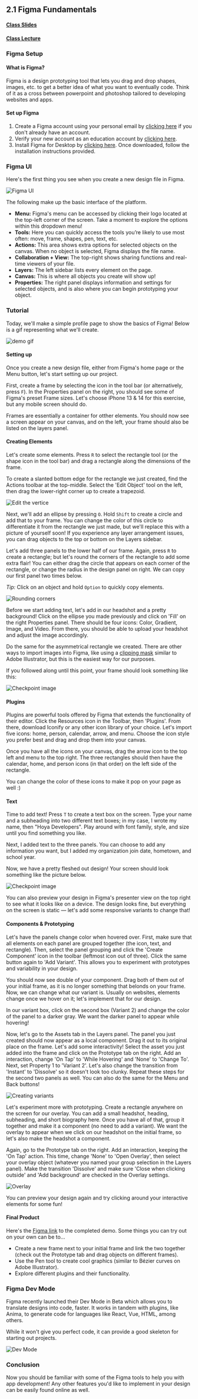 ## 2.1 Figma Fundamentals

#### [Class Slides](https://docs.google.com/presentation/d/1rTd0wjK8StV_5h60NiFQkkzvBoQ7m6asS5jQnflITng/edit?usp=sharing)

#### [Class Lecture](https://www.youtube.com/watch?v=CHhlXkmyYuk&t=2097s&ab_channel=HoyaDevelopers)

### Figma Setup

#### What is Figma?

Figma is a design prototyping tool that lets you drag and drop shapes, images, etc. to get a better idea of what you want to eventually code.
Think of it as a cross between powerpoint and photoshop tailored to developing websites and apps.

#### Set up Figma

1. Create a Figma account using your personal email by [clicking here](https://www.figma.com/signup) if you don't already have an account.
2. Verify your new account as an education account by [clicking here](https://www.figma.com/education/).
3. Install Figma for Desktop by [clicking here](https://www.figma.com/downloads/). Once downloaded, follow the installation instructions provided.

### Figma UI

Here's the first thing you see when you create a new design file in Figma.

![Figma UI](./figmaUI.png)

The following make up the basic interface of the platform.

- **Menu:** Figma's menu can be accessed by clicking their logo located at the top-left corner of the screen. Take a moment to explore the options within this dropdown menu!
- **Tools:** Here you can quickly access the tools you’re likely to use most often: move, frame, shapes, pen, text, etc.
- **Actions:** This area shows extra options for selected objects on the canvas. When no object is selected, Figma displays the file name.
- **Collaboration + View:** The top-right shows sharing functions and real-time viewers of your file.
- **Layers:** The left sidebar lists every element on the page.
- **Canvas:** This is where all objects you create will show up!
- **Properties:** The right panel displays information and settings for selected objects, and is also where you can begin prototyping your object.

### Tutorial

Today, we'll make a simple profile page to show the basics of Figma! Below is a gif representing what we'll create.

![demo gif](./demo.gif)

#### Setting up

Once you create a new design file, either from Figma's home page or the Menu button, let's start setting up our project.

First, create a frame by selecting the icon in the tool bar (or alternatively, press `F`). In the Properties panel on the right, you should see some of Figma's preset Frame sizes. Let's choose iPhone 13 & 14 for this exercise, but any mobile screen should do.

Frames are essentially a container for otther elements. You should now see a screen appear on your canvas, and on the left, your frame should also be listed on the layers panel.

#### Creating Elements

Let's create some elements. Press `R` to select the rectangle tool (or the shape icon in the tool bar) and drag a rectangle along the dimensions of the frame.

To create a slanted bottom edge for the rectangle we just created, find the Actions toolbar at the top-middle. Select the 'Edit Object' tool on the left, then drag the lower-right corner up to create a trapezoid.

![Edit the vertice](./editvert.gif)

Next, we'll add an ellipse by pressing `O`. Hold `Shift` to create a circle and add that to your frame. You can change the color of this circle to differentiate it from the rectangle we just made, but we'll replace this with a picture of yourself soon! If you experience any layer arrangement issues, you can drag objects to the top or bottom on the Layers sidebar.

Let's add three panels to the lower half of our frame. Again, press `R` to create a rectangle; but let's round the corners of the rectangle to add some extra flair! You can either drag the circle that appears on each corner of the rectangle, or change the radius in the design panel on right. We can copy our first panel two times below.

_Tip:_ Click on an object and hold `Option` to quickly copy elements.

![Rounding corners](./buttons.gif)

Before we start adding text, let's add in our headshot and a pretty background! Click on the ellipse you made previously and click on 'Fill' on the right Properties panel. There should be four icons: Color, Gradient, Image, and Video. From there, you should be able to upload your headshot and adjust the image accordingly.

Do the same for the asymmetrical rectangle we created. There are other ways to import images into Figma, like using a [clipping mask](https://help.figma.com/hc/en-us/articles/360040450253-Masks) similar to Adobe Illustrator, but this is the easiest way for our purposes.

If you followed along until this point, your frame should look something like this:

![Checkpoint image](./checkpoint1.png)

#### Plugins

Plugins are powerful tools offered by Figma that extends the functionality of their editor. Click the Resources icon in the Toolbar, then 'Plugins'. From there, download Iconify or any other icon library of your choice. Let's import five icons: home, person, calendar, arrow, and menu. Choose the icon style you prefer best and drag and drop them into your canvas.

Once you have all the icons on your canvas, drag the arrow icon to the top left and menu to the top right. The three rectangles should then have the calendar, home, and person icons (in that order) on the left side of the rectangle.

You can change the color of these icons to make it pop on your page as well :)

#### Text

Time to add text! Press `T` to create a text box on the screen. Type your name and a subheading into two different text boxes; in my case, I wrote my name, then "Hoya Developers". Play around with font family, style, and size until you find something you like.

Next, I added text to the three panels. You can choose to add any information you want, but I added my organization join date, hometown, and school year.

Now, we have a pretty fleshed out design! Your screen should look something like the picture below.

![Checkpoint image](./checkpoint2.png)

You can also preview your design in Figma's presenter view on the top right to see what it looks like on a device. The design looks fine, but everything on the screen is static — let's add some responsive variants to change that!

#### Components & Prototyping

Let's have the panels change color when hovered over. First, make sure that all elements on each panel are grouped together (the icon, text, and rectangle). Then, select the panel grouping and click the 'Create Component' icon in the toolbar (leftmost icon out of three). Click the same button again to 'Add Variant'. This allows you to experiment with prototypes and variability in your design.

You should now see double of your component. Drag both of them out of your initial frame, as it is no longer something that belonds on your frame. Now, we can change what our variant is. Usually on websites, elements change once we hover on it; let's implement that for our design.

In our variant box, click on the second box (Variant 2) and change the color of the panel to a darker gray. We want the darker panel to appear while hovering!

Now, let's go to the Assets tab in the Layers panel. The panel you just created should now appear as a local component. Drag it out to its original place on the frame. Let's add some interactivity! Select the asset you just added into the frame and click on the Prototype tab on the right. Add an interaction, change 'On Tap' to 'While Hovering' and 'None' to 'Change To'. Next, set Property 1 to 'Variant 2'. Let's also change the transition from 'Instant' to 'Dissolve' so it doesn't look too clunky. Repeat these steps for the second two panels as well. You can also do the same for the Menu and Back buttons!

![Creating variants](./variant.gif)

Let's experiment more with prototyping. Create a rectangle anywhere on the screen for our overlay. You can add a small headshot, heading, subheading, and short biography here. Once you have all of that, group it together and make it a component (no need to add a variant). We want the overlay to appear when we click on our headshot on the initial frame, so let's also make the headshot a component.

Again, go to the Prototype tab on the right. Add an interaction, keeping the 'On Tap' action. This time, change 'None' to 'Open Overlay', then select your overlay object (whatever you named your group selection in the Layers panel). Make the transition 'Dissolve' and make sure 'Close when clicking outside' and 'Add background' are checked in the Overlay settings.

![Overlay](./overlay.gif)

You can preview your design again and try clicking around your interactive elements for some fun!

#### Final Product

Here's the [Figma link](https://www.figma.com/file/nk1imesZnH7m2yG5Lx9TRw/hoya-devs-demo?type=design&node-id=0%3A1&mode=design&t=kboedldsCwkRf7O5-1) to the completed demo. Some things you can try out on your own can be to...

- Create a new frame next to your initial frame and link the two together (check out the Prototype tab and drag objects on different frames).
- Use the Pen tool to create cool graphics (similar to Bézier curves on Adobe Illustrator).
- Explore different plugins and their functionality.

### Figma Dev Mode

Figma recently launched their Dev Mode in Beta which allows you to translate designs into code, faster. It works in tandem with plugins, like Anima, to generate code for languages like React, Vue, HTML, among others.

While it won't give you perfect code, it can provide a good skeleton for starting out projects.

![Dev Mode](./devmode.gif)

### Conclusion

Now you should be familiar with some of the Figma tools to help you with app development! Any other features you'd like to implement in your design can be easily found online as well.
